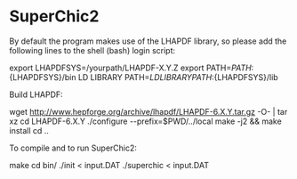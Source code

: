 # SuperChic2

By default the program makes use of the LHAPDF library, so please add the following lines to the shell (bash) login script:

  export LHAPDFSYS=/yourpath/LHAPDF-X.Y.Z
  export PATH=${PATH}:${LHAPDFSYS}/bin
  LD LIBRARY PATH=${LD LIBRARY PATH}:${LHAPDFSYS}/lib

Build LHAPDF:

  wget http://www.hepforge.org/archive/lhapdf/LHAPDF-6.X.Y.tar.gz -O- | tar xz
  cd LHAPDF-6.X.Y
  ./configure --prefix=$PWD/../local
  make -j2 && make install
  cd ..

To compile and to run SuperChic2:

  make
  cd bin/
  ./init < input.DAT
  ./superchic < input.DAT

